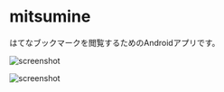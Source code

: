 mitsumine
=========
はてなブックマークを閲覧するためのAndroidアプリです。

![screenshot](https://lh3.ggpht.com/5srrj7bJHRYTd_B47c3U32mWMn4s90MfHAzPd5eOdLdHwZMCO01GQrYPLhMhXRv5SO4=h900-rw)

![screenshot](https://lh3.ggpht.com/LbgrpX32BODHmQYRfKK6_pAF3BIlGiUNCBERUW2AduHN9KMugXPG2_G6MKTAvOGkuQ=h900-rw)
